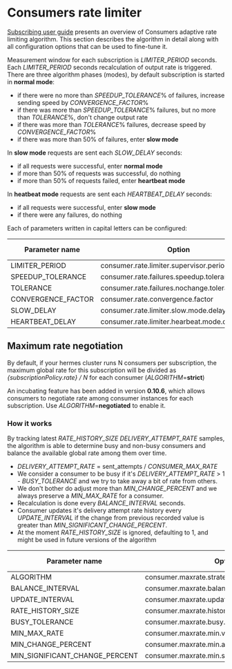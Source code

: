 # Consumers rate limiter

[Subscribing user guide](/user/subscribing) presents an overview of Consumers adaptive rate limiting algorithm.
This section describes the algorithm in detail along with all configuration options that can be used
to fine-tune it.

Measurement window for each subscription is *LIMITER_PERIOD* seconds. Each *LIMITER_PERIOD* seconds recalculation of
output rate is triggered. There are three algorithm phases (modes), by default subscription is started in **normal mode**:

* if there were no more than *SPEEDUP_TOLERANCE*% of failures, increase sending speed by *CONVERGENCE_FACTOR*%
* if there was more than *SPEEDUP_TOLERANCE*% failures, but no more than *TOLERANCE*%, don't change output rate
* if there was more than *TOLERANCE*% failures, decrease speed by *CONVERGENCE_FACTOR*%
* if there was more than 50% of failures, enter **slow mode**

In **slow mode** requests are sent each *SLOW_DELAY* seconds:

* if all requests were successful, enter **normal mode**
* if more than 50% of requests was successful, do nothing
* if more than 50% of requests failed, enter **heartbeat mode**

In **heatbeat mode** requests are sent each *HEARTBEAT_DELAY* seconds:

* if all requests were successful, enter **slow mode**
* if there were any failures, do nothing

Each of parameters written in capital letters can be configured:

Parameter name     | Option                                          | Default value
------------------ | ----------------------------------------------- | -------------
LIMITER_PERIOD     | consumer.rate.limiter.supervisor.period         | 30
SPEEDUP_TOLERANCE  | consumer.rate.failures.speedup.tolerance.ratio  | 0.01
TOLERANCE          | consumer.rate.failures.nochange.tolerance.ratio | 0.05
CONVERGENCE_FACTOR | consumer.rate.convergence.factor                | 0.2
SLOW_DELAY         | consumer.rate.limiter.slow.mode.delay           | 1
HEARTBEAT_DELAY    | consumer.rate.limiter.hearbeat.mode.delay       | 60


## Maximum rate negotiation

By default, if your hermes cluster runs N consumers per subscription, the maximum global rate
for this subscription will be divided as *{subscriptionPolicy.rate} / N*
for each consumer (*ALGORITHM*=**strict**)

An incubating feature has been added in version **0.10.6**, which allows consumers to negotiate
rate among consumer instances for each subscription. Use *ALGORITHM*=**negotiated** to enable it.

### How it works

By tracking latest *RATE_HISTORY_SIZE* *DELIVERY_ATTEMPT_RATE* samples,
the algorithm is able to determine busy and non-busy consumers and balance the available global rate among them over time.

- *DELIVERY_ATTEMPT_RATE* = sent_attempts / *CONSUMER_MAX_RATE*
- We consider a consumer to be busy if it's *DELIVERY_ATTEMPT_RATE* > 1 - *BUSY_TOLERANCE*
and we try to take away a bit of rate from others.
- We don't bother do adjust more than *MIN_CHANGE_PERCENT*
and we always preserve a *MIN_MAX_RATE* for a consumer.
- Recalculation is done every *BALANCE_INTERVAL* seconds.
- Consumer updates it's delivery attempt rate history every *UPDATE_INTERVAL*
if the change from previous recorded value is greater than *MIN_SIGNIFICANT_CHANGE_PERCENT*.
- At the moment *RATE_HISTORY_SIZE* is ignored, defaulting to 1,
and might be used in future versions of the algorithm



Parameter name                 | Option                                          | Default value
------------------------------ | ------------------------------------------------| --------------
ALGORITHM                      | consumer.maxrate.strategy                       | strict
BALANCE_INTERVAL               | consumer.maxrate.balance.interval.seconds       | 30
UPDATE_INTERVAL                | consumer.maxrate.update.interval.seconds        | 15
RATE_HISTORY_SIZE              | consumer.maxrate.history.size                   | 1
BUSY_TOLERANCE                 | consumer.maxrate.busy.tolerance                 | 0.1
MIN_MAX_RATE                   | consumer.maxrate.min.value                      | 1.0
MIN_CHANGE_PERCENT             | consumer.maxrate.min.allowed.change.percent     | 1.0
MIN_SIGNIFICANT_CHANGE_PERCENT | consumer.maxrate.min.significant.update.percent | 10.0
